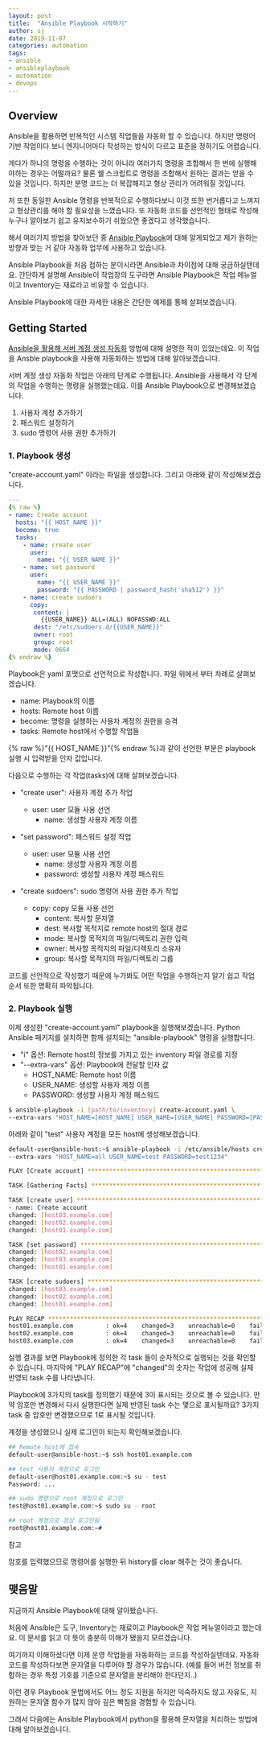 ```yaml
---
layout: post
title:  "Ansible Playbook 시작하기"
author: sj
date: 2019-11-07
categories: automation
tags:
- ansible
- ansibleplaybook
- automation
- devops
---
```


## Overview

Ansible을 활용하면 반복적인 시스템 작업들을 자동화 할 수 있습니다.
하지만 명령어 기반 작업이다 보니 엔지니어마다 작성하는 방식이 다르고 표준을 정하기도 어렵습니다.

게다가 하나의 명령을 수행하는 것이 아니라 여러가지 명령을 조합해서 한 번에 실행해야하는 경우는 어떨까요?
물론 쉘 스크립트로 명령을 조합해서 원하는 결과는 얻을 수 있을 것입니다.
하지만 분명 코드는 더 복잡해지고 형상 관리가 어려워질 것입니다.

저 또한 동일한 Ansible 명령을 반복적으로 수행하다보니 이것 또한 번거롭다고 느껴지고 형상관리를 해야 할 필요성을 느꼈습니다. 
또 자동화 코드를 선언적인 형태로 작성해 누구나 알아보기 쉽고 유지보수하기 쉬웠으면 좋겠다고 생각했습니다.

해서 여러가지 방법을 찾아보던 중 [Ansible Playbook](https://docs.ansible.com/ansible/latest/cli/ansible-playbook.html)에 대해 알게되었고 
제가 원하는 방향과 맞는 거 같아 자동화 업무에 사용하고 있습니다.

Ansible Playbook을 처음 접하는 분이시라면 Ansible과 차이점에 대해 궁금하실텐데요.
간단하게 설명해 Ansible이 작업장의 도구라면 Ansible Playbook은 작업 메뉴얼이고 Inventory는 재료라고 비유할 수 있습니다.

Ansible Playbook에 대한 자세한 내용은 간단한 예제를 통해 살펴보겠습니다.

## Getting Started

[Ansible을 활용해 서버 계정 생성 자동화](/automation/2019/10/15/ansible-create-account.html) 방법에 대해 설명한 적이 있었는데요.
이 작업을 Ansble playbook을 사용해 자동화하는 방법에 대해 알아보겠습니다.

서버 계정 생성 자동화 작업은 아래의 단계로 수행됩니다.
Ansible을 사용해서 각 단계의 작업을 수행하는 명령을 실행했는데요.
이를 Ansible Playbook으로 변경해보겠습니다.

1. 사용자 계정 추가하기
2. 패스워드 설정하기
3. sudo 명령어 사용 권한 추가하기

### 1. Playbook 생성

"create-account.yaml" 이라는 파일을 생성합니다.
그리고 아래와 같이 작성해보겠습니다.

```yaml
---
{% raw %}
- name: Create account
  hosts: "{{ HOST_NAME }}"
  become: true
  tasks:
    - name: create user
      user:
        name: "{{ USER_NAME }}"
    - name: set password
      user:
        name: "{{ USER_NAME }}"
        password: "{{ PASSWORD | password_hash('sha512') }}"
    - name: create sudoers
      copy:
       content: |
         {{USER_NAME}} ALL=(ALL) NOPASSWD:ALL
       dest: "/etc/sudoers.d/{{USER_NAME}}"
       owner: root
       group: root
       mode: 0664
{% endraw %}
```

Playbook은 yaml 포맷으로 선언적으로 작성합니다. 파일 위에서 부터 차례로 살펴보겠습니다.

- name: Playbook의 이름
- hosts: Remote host 이름
- become: 명령을 실행하는 사용자 계정의 권한을 승격
- tasks: Remote host에서 수행할 작업들

{% raw %}"{{ HOST_NAME }}"{% endraw %}과 같이 선언한 부분은 playbook 실행 시 입력받을 인자 값입니다.

다음으로 수행하는 각 작업(tasks)에 대해 살펴보겠습니다.

- "create user": 사용자 계정 추가 작업
    - user: user 모듈 사용 선언
        - name: 생성할 사용자 계정 이름

- "set password": 패스워드 설정 작업
    - user: user 모듈 사용 선언
        - name: 생성할 사용자 계정 이름
        - password: 생성할 사용자 계정 패스워드

- "create sudoers": sudo 명령어 사용 권한 추가 작업
    - copy: copy 모듈 사용 선언
        - content: 복사할 문자열
        - dest: 복사할 목적지로 remote host의 절대 경로
        - mode: 복사할 목적지의 파일/디렉토리 권한 입력
        - owner: 복사할 목적지의 파일/디렉토리 소유자
        - group: 복사할 목적지의 파일/디렉토리 그룹

코드를 선언적으로 작성했기 때문에 누가봐도 어떤 작업을 수행하는지 알기 쉽고 
작업 순서 또한 명확히 파악됩니다. 

### 2. Playbook 실행

이제 생성한 "create-account.yaml" playbook을 실행해보겠습니다.
Python Ansible 패키지를 설치하면 함께 설치되는 "ansible-playbook" 명령을 실행합니다.

- "i" 옵션: Remote host의 정보를 가지고 있는 inventory 파일 경로를 지정
- "--extra-vars" 옵션: Playbook에 전달할 인자 값
  - HOST_NAME: Remote host 이름
  - USER_NAME: 생성할 사용자 계정 이름
  - PASSWORD: 생성할 사용자 계정 패스워드

```bash
$ ansible-playbook -i [path/to/inventory] create-account.yaml \
--extra-vars "HOST_NAME=[HOST_NAME] USER_NAME=[USER_NAME] PASSWORD=[PASSWORD]"
```

아래와 같이 "test" 사용자 계정을 모든 host에 생성해보겠습니다.

```bash
default-user@ansible-host:~$ ansible-playbook -i /etc/ansible/hosts create-account.yaml \
--extra-vars "HOST_NAME=all USER_NAME=test PASSWORD=test1234"

PLAY [Create account] *******************************************************************************************************************************

TASK [Gathering Facts] ******************************************************************************************************************************

TASK [create user] **********************************************************************************************************************************
- name: Create account
changed: [host03.example.com]
changed: [host02.example.com]
changed: [host01.example.com]

TASK [set password] *********************************************************************************************************************************
changed: [host02.example.com]
changed: [host03.example.com]
changed: [host01.example.com]

TASK [create sudoers] *******************************************************************************************************************************
changed: [host03.example.com]
changed: [host02.example.com]
changed: [host01.example.com]

PLAY RECAP ****************************************************************************************************************************************** 
host01.example.com         : ok=4    changed=3    unreachable=0    failed=0    skipped=0    rescued=0    ignored=0   
host02.example.com         : ok=4    changed=3    unreachable=0    failed=0    skipped=0    rescued=0    ignored=0   
host03.example.com         : ok=4    changed=3    unreachable=0    failed=0    skipped=0    rescued=0    ignored=0 
```
실행 결과를 보면 Playbook에 정의한 각 task 들이 순차적으로 실행되는 것을 확인할 수 있습니다.
마지막에 "PLAY RECAP"에 "changed"의 숫자는 작업에 성공해 실제 반영되 task 수를 나타냅니다.

Playbook에 3가지의 task를 정의했기 때문에 3이 표시되는 것으로 볼 수 있습니다.
만약 암호만 변경해서 다시 실행한다면 실제 반영된 task 수는 몇으로 표시될까요? 
3가지 task 중 암호만 변경했으므로 1로 표시될 것입니다.

계정을 생성했으니 실제 로그인이 되는지 확인해보겠습니다.

```bash
## Remote host에 접속
default-user@ansible-host:~$ ssh host01.example.com

## test 사용자 계정으로 로그인
default-user@host01.example.com:~$ su - test
Password: ...

## sudo 명령으로 root 계정으로 로그인
test@host01.example.com:~$ sudo su - root

## root 계정으로 정상 로그인됨
root@host01.example.com:~#
```
<p class="tip-title">참고</p>
<p class="tip-content">
암호를 입력했으므로 명령어를 실행한 뒤 history를 clear 해주는 것이 좋습니다.
</p>

## 맺음말

지금까지 Ansible Playbook에 대해 알아봤습니다.

처음에 Ansible은 도구, Inventory는 재료이고 Playbook은 작업 메뉴얼이라고 했는데요.
이 문서를 읽고 이 뜻이 충분히 이해가 됐을지 모르겠습니다.

여기까지 이해하셨다면 이제 운영 작업들을 자동화하는 코드를 작성하실텐데요.
자동화 코드를 작성하다보면 문자열을 다루어야 할 경우가 많습니다.
(예를 들어 버전 정보를 취합하는 경우 특정 기호를 기준으로 문자열을 분리해야 한다던지..)

이런 경우 Playbook 문법에서도 어느 정도 지원을 하지만 익숙하지도 않고
자유도, 지원하는 문자열 함수가 많지 않아 깊은 빡침을 경험할 수 있습니다.

그래서 다음에는 Ansible Playbook에서 python을 활용해 문자열을 처리하는 방법에 대해 알아보겠습니다.

